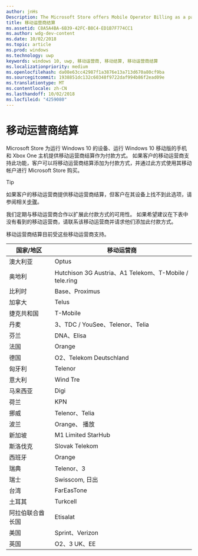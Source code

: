 ```yaml
---
author: jnHs
Description: The Microsoft Store offers Mobile Operator Billing as a payment method for mobile operators who support this capability.
title: 移动运营商结算
ms.assetid: C8A5A4BA-6B39-42FC-B8C4-ED1B7F774CC1
ms.author: wdg-dev-content
ms.date: 10/02/2018
ms.topic: article
ms.prod: windows
ms.technology: uwp
keywords: windows 10, uwp, 移动运营商, 移动结算, 移动运营商结算
ms.localizationpriority: medium
ms.openlocfilehash: da08e63cc42987f1a3876e13a713d670a80cf9ba
ms.sourcegitcommit: 1938851dc132c60348f9722daf994b86f2ead09e
ms.translationtype: MT
ms.contentlocale: zh-CN
ms.lasthandoff: 10/02/2018
ms.locfileid: "4259080"
---
```

# <a name="mobile-operator-billing"></a>移动运营商结算


Microsoft Store 为运行 Windows 10 的设备、运行 Windows 10 移动版的手机和 Xbox One 主机提供移动运营商结算作为付款方式。 如果客户的移动运营商支持此功能，客户可以将移动运营商结算添加为付款方式，并通过此方式使用其移动帐户进行 Microsoft Store 购买。

> [!TIP]
>  如果客户的移动运营商提供移动运营商结算，但客户在其设备上找不到此选项，请参阅相关[步骤](http://go.microsoft.com/fwlink/p/?LinkId=523993)。

我们定期与移动运营商合作以扩展此付款方式的可用性。 如果希望建议在下表中没有看到的移动运营商，请联系该移动运营商并请求他们添加此付款方式。

移动运营商结算目前受这些移动运营商支持。

| 国家/地区  | 移动运营商                 |
|-----------------|----------------------------------|
| 澳大利亚       | Optus                            |
| 奥地利         | Hutchison 3G Austria、A1 Telekom、T-Mobile / tele.ring  |
| 比利时         | Base、Proximus                   |
| 加拿大          | Telus                            |
| 捷克共和国  | T-Mobile                         |
| 丹麦         | 3、TDC / YouSee、Telenor、Telia  |
| 芬兰         | DNA、Elisa                       |
| 法国          | Orange                           |
| 德国         | O2、Telekom Deutschland          |
| 匈牙利         | Telenor                          |
| 意大利           | Wind Tre                        |
| 马来西亚        | Digi                             |
| 荷兰     | KPN                              |
| 挪威          | Telenor、Telia                   |
| 波兰          | Orange、 播放                     |
| 新加坡       | M1 Limited StarHub              |
| 斯洛伐克        | Slovak Telekom                   |
| 西班牙           | Orange                           |
| 瑞典          | Telenor、3                       |
| 瑞士     | Swisscom, 日出                |
| 台湾          | FarEasTone                       |
| 土耳其          | Turkcell                         |
| 阿拉伯联合酋长国 | Etisalat                    |
| 美国   | Sprint、Verizon                  |
| 英国  | O2、3 UK、EE                     |

 



 


 

 




